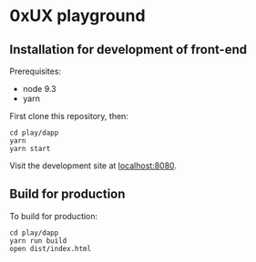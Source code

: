 # 0xUX playground

## Installation for development of front-end

Prerequisites:

* node 9.3
* yarn

First clone this repository, then:

```
cd play/dapp
yarn
yarn start
```

Visit the development site at [localhost:8080](http://localhost:8080/).

## Build for production

To build for production:

```
cd play/dapp
yarn run build
open dist/index.html
```
